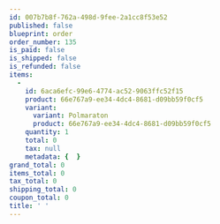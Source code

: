 ```yaml
---
id: 007b7b8f-762a-498d-9fee-2a1cc8f53e52
published: false
blueprint: order
order_number: 135
is_paid: false
is_shipped: false
is_refunded: false
items:
  -
    id: 6aca6efc-99e6-4774-ac52-9063ffc52f15
    product: 66e767a9-ee34-4dc4-8681-d09bb59f0cf5
    variant:
      variant: Polmaraton
      product: 66e767a9-ee34-4dc4-8681-d09bb59f0cf5
    quantity: 1
    total: 0
    tax: null
    metadata: {  }
grand_total: 0
items_total: 0
tax_total: 0
shipping_total: 0
coupon_total: 0
title: ' '
---
```

